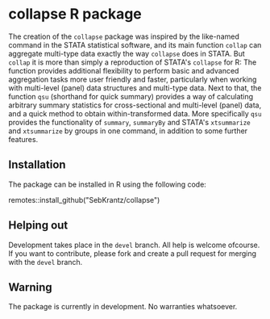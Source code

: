 # collapse R package

The creation of the `collapse` package was inspired by the like-named command in the STATA statistical software,
and its main function `collap` can aggregate multi-type data exactly the way `collapse` does in STATA. But `collap` it is more than simply a reproduction of STATA's `collapse` for R: The function provides additional flexibility to perform basic and advanced aggregation tasks more user friendly and faster, particularly when working with multi-level (panel) data structures and multi-type data. Next to that,
the function `qsu` (shorthand for quick summary) provides a way of calculating arbitrary summary statistics for cross-sectional and multi-level (panel) data, and a quick method to obtain within-transformed data. More specifically `qsu` provides the functionality of `summary`, `summaryBy` and STATA's `xtsummarize` and `xtsummarize` by groups in one command, in addition to some further features.


## Installation

The package can be installed in R using the following code:

remotes::install_github("SebKrantz/collapse")

## Helping out

Development takes place in the `devel` branch. All help is welcome ofcourse. If you want to contribute, please fork and create a pull request for merging with the `devel` branch.

## Warning

The package is currently in development. No warranties whatsoever.
